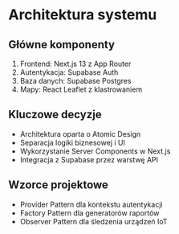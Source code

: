# Architektura systemu

## Główne komponenty
1. Frontend: Next.js 13 z App Router
2. Autentykacja: Supabase Auth
3. Baza danych: Supabase Postgres
4. Mapy: React Leaflet z klastrowaniem

## Kluczowe decyzje
- Architektura oparta o Atomic Design
- Separacja logiki biznesowej i UI
- Wykorzystanie Server Components w Next.js
- Integracja z Supabase przez warstwę API

## Wzorce projektowe
- Provider Pattern dla kontekstu autentykacji
- Factory Pattern dla generatorów raportów
- Observer Pattern dla śledzenia urządzeń IoT